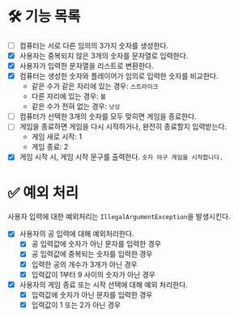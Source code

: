 # 🛠️ 기능 목록
- [ ] 컴퓨터는 서로 다른 임의의 3가지 숫자를 생성한다.
- [x] 사용자는 중복되지 않은 3개의 숫자를 문자열로 입력한다.
- [x] 사용자가 입력한 문자열을 리스트로 변환한다.
- [x] 컴퓨터는 생성한 숫자와 플레이어가 임의로 입력한 숫자를 비교한다.
  - 같은 수가 같은 자리에 있는 경우: `스트라이크`
  - 다른 자리에 있는 경우: `볼`
  - 같은 수가 전혀 없는 경우: `낫싱`
- [ ] 컴퓨터가 선택한 3개의 숫자를 모두 맞히면 게임을 종료한다.
- [ ] 게임을 종료하면 게임을 다시 시작하거나, 완전히 종료할지 입력받는다.
  - 게임 새로 시작: 1
  - 게임 종료: 2
- [X] 게임 시작 시, 게임 시작 문구를 출력한다. `숫자 야구 게임을 시작합니다.`

# ✅ 예외 처리
사용자 입력에 대한 예외처리는 `IllegalArgumentException`을 발생시킨다.
- [x] 사용자의 공 입력에 대해 예외처리한다.
  - [x] 공 입력값에 숫자가 아닌 문자를 입력한 경우
  - [x] 공 입력값에 중복되는 숫자를 입력한 경우
  - [x] 입력한 공의 개수가 3개가 아닌 경우
  - [x] 입력값이 1부터 9 사이의 숫자가 아닌 경우
- [x] 사용자의 게임 종료 또는 시작 선택에 대해 예외 처리한다.
  - [x] 입력값에 숫자가 아닌 문자를 입력한 경우
  - [x] 입력값이 1 또는 2가 아닌 경우 
